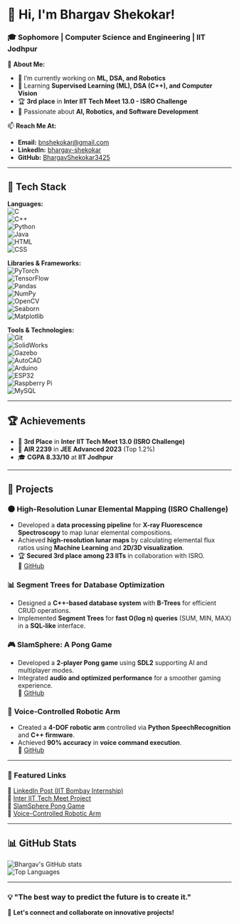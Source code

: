 # 👋 Hi, I'm Bhargav Shekokar!  

### 🎓 Sophomore | Computer Science and Engineering | IIT Jodhpur  

📌 **About Me:**  
- 🔭 I’m currently working on **ML, DSA, and Robotics**  
- 🌱 Learning **Supervised Learning (ML), DSA (C++), and Computer Vision**  
- 🏆 **3rd place** in **Inter IIT Tech Meet 13.0 - ISRO Challenge**  
- 🚀 Passionate about **AI, Robotics, and Software Development**  

📫 **Reach Me At:**  
- **Email:** [bnshekokar@gmail.com](mailto:bnshekokar@gmail.com)  
- **LinkedIn:** [bhargav-shekokar](https://www.linkedin.com/in/bhargav-shekokar/)  
- **GitHub:** [BhargavShekokar3425](https://github.com/BhargavShekokar3425)  

---

## 🚀 Tech Stack  

**Languages:**  
![C](https://img.shields.io/badge/-C-00599C?style=flat-square&logo=c)  
![C++](https://img.shields.io/badge/-C++-00599C?style=flat-square&logo=c%2B%2B)  
![Python](https://img.shields.io/badge/-Python-3776AB?style=flat-square&logo=python)  
![Java](https://img.shields.io/badge/-Java-007396?style=flat-square&logo=java)  
![HTML](https://img.shields.io/badge/-HTML-E34F26?style=flat-square&logo=html5)  
![CSS](https://img.shields.io/badge/-CSS-1572B6?style=flat-square&logo=css3)  

**Libraries & Frameworks:**  
![PyTorch](https://img.shields.io/badge/-PyTorch-EE4C2C?style=flat-square&logo=pytorch)  
![TensorFlow](https://img.shields.io/badge/-TensorFlow-FF6F00?style=flat-square&logo=tensorflow)  
![Pandas](https://img.shields.io/badge/-Pandas-150458?style=flat-square&logo=pandas)  
![NumPy](https://img.shields.io/badge/-NumPy-013243?style=flat-square&logo=numpy)  
![OpenCV](https://img.shields.io/badge/-OpenCV-5C3EE8?style=flat-square&logo=opencv)  
![Seaborn](https://img.shields.io/badge/-Seaborn-3776AB?style=flat-square&logo=python)  
![Matplotlib](https://img.shields.io/badge/-Matplotlib-3776AB?style=flat-square&logo=python)  

**Tools & Technologies:**  
![Git](https://img.shields.io/badge/-Git-F05032?style=flat-square&logo=git)  
![SolidWorks](https://img.shields.io/badge/-SolidWorks-FF0000?style=flat-square&logo=solidworks)  
![Gazebo](https://img.shields.io/badge/-Gazebo-000000?style=flat-square&logo=gazebo)  
![AutoCAD](https://img.shields.io/badge/-AutoCAD-DA291C?style=flat-square&logo=autodesk)  
![Arduino](https://img.shields.io/badge/-Arduino-00979D?style=flat-square&logo=arduino)  
![ESP32](https://img.shields.io/badge/-ESP32-000000?style=flat-square&logo=espressif)  
![Raspberry Pi](https://img.shields.io/badge/-RaspberryPi-C51A4A?style=flat-square&logo=raspberry-pi)  
![MySQL](https://img.shields.io/badge/-MySQL-4479A1?style=flat-square&logo=mysql)  

---

## 🏆 Achievements  
- 🥉 **3rd Place** in **Inter IIT Tech Meet 13.0 (ISRO Challenge)**  
- 🏅 **AIR 2239** in **JEE Advanced 2023** (Top 1.2%)  
- 🎓 **CGPA 8.33/10** at **IIT Jodhpur**  

---

## 🔬 Projects  
### 🌑 **High-Resolution Lunar Elemental Mapping (ISRO Challenge)**
- Developed a **data processing pipeline** for **X-ray Fluorescence Spectroscopy** to map lunar elemental compositions.  
- Achieved **high-resolution lunar maps** by calculating elemental flux ratios using **Machine Learning** and **2D/3D visualization**.  
- 🏆 **Secured 3rd place among 23 IITs** in collaboration with ISRO.  
🔗 [GitHub](https://github.com/BhargavShekokar3425/ISRO-IITJ)  

### 📊 **Segment Trees for Database Optimization**
- Designed a **C++-based database system** with **B-Trees** for efficient CRUD operations.  
- Implemented **Segment Trees** for **fast O(log n) queries** (SUM, MIN, MAX) in a **SQL-like** interface.  

### 🎮 **SlamSphere: A Pong Game**
- Developed a **2-player Pong game** using **SDL2** supporting AI and multiplayer modes.  
- Integrated **audio and optimized performance** for a smoother gaming experience.  
🔗 [GitHub](https://github.com/BhargavShekokar3425/Slam-Spheres)  

### 🤖 **Voice-Controlled Robotic Arm**
- Created a **4-DOF robotic arm** controlled via **Python SpeechRecognition** and **C++ firmware**.  
- Achieved **90% accuracy** in **voice command execution**.  
🔗 [GitHub](https://github.com/BhargavShekokar3425/Robotic-Arm)  

---

### 🔗 Featured Links  
🔗 [LinkedIn Post (IIT Bombay Internship)](https://www.linkedin.com/posts/bhargav-shekokar_iitbombay-csre-deepweeddetector-activity-7222252567743889408-7GtC)  
🔗 [Inter IIT Tech Meet Project](https://www.linkedin.com/posts/aditya-nerlekar-b123862a5_interiittechmeet13-iitjodhpur-dataanalytics-ugcPost-7274339690638376960-LmK4)  
🔗 [SlamSphere Pong Game](https://www.linkedin.com/posts/bhargav-shekokar_projectcompletion-gamedevelopment-ponggame-activity-7222246313583628288-DkXF)  
🔗 [Voice-Controlled Robotic Arm](https://www.linkedin.com/posts/bhargav-shekokar_projectcompletion-robotics-voicecontrolled-activity-7222249594959630338-I8_G)  

---

## 📊 GitHub Stats  
![Bhargav's GitHub stats](https://github-readme-stats.vercel.app/api?username=BhargavShekokar3425&show_icons=true&theme=radical)  
![Top Languages](https://github-readme-stats.vercel.app/api/top-langs/?username=BhargavShekokar3425&layout=compact&theme=radical)  

---

### 💡 "The best way to predict the future is to create it."  
🚀 **Let's connect and collaborate on innovative projects!**  
